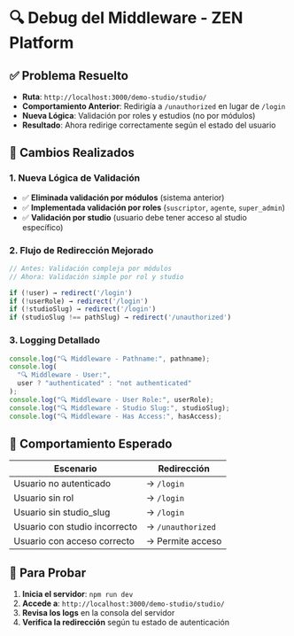 # 🔍 Debug del Middleware - ZEN Platform

## ✅ Problema Resuelto

- **Ruta**: `http://localhost:3000/demo-studio/studio/`
- **Comportamiento Anterior**: Redirigía a `/unauthorized` en lugar de `/login`
- **Nueva Lógica**: Validación por roles y estudios (no por módulos)
- **Resultado**: Ahora redirige correctamente según el estado del usuario

## 🔧 Cambios Realizados

### 1. **Nueva Lógica de Validación**

- ✅ **Eliminada validación por módulos** (sistema anterior)
- ✅ **Implementada validación por roles** (`suscriptor`, `agente`, `super_admin`)
- ✅ **Validación por studio** (usuario debe tener acceso al studio específico)

### 2. **Flujo de Redirección Mejorado**

```javascript
// Antes: Validación compleja por módulos
// Ahora: Validación simple por rol y studio

if (!user) → redirect('/login')
if (!userRole) → redirect('/login')
if (!studioSlug) → redirect('/login')
if (studioSlug !== pathSlug) → redirect('/unauthorized')
```

### 3. **Logging Detallado**

```javascript
console.log("🔍 Middleware - Pathname:", pathname);
console.log(
  "🔍 Middleware - User:",
  user ? "authenticated" : "not authenticated"
);
console.log("🔍 Middleware - User Role:", userRole);
console.log("🔍 Middleware - Studio Slug:", studioSlug);
console.log("🔍 Middleware - Has Access:", hasAccess);
```

## 🎯 Comportamiento Esperado

| Escenario                     | Redirección       |
| ----------------------------- | ----------------- |
| Usuario no autenticado        | → `/login`        |
| Usuario sin rol               | → `/login`        |
| Usuario sin studio_slug       | → `/login`        |
| Usuario con studio incorrecto | → `/unauthorized` |
| Usuario con acceso correcto   | → Permite acceso  |

## 🧪 Para Probar

1. **Inicia el servidor**: `npm run dev`
2. **Accede a**: `http://localhost:3000/demo-studio/studio/`
3. **Revisa los logs** en la consola del servidor
4. **Verifica la redirección** según tu estado de autenticación
